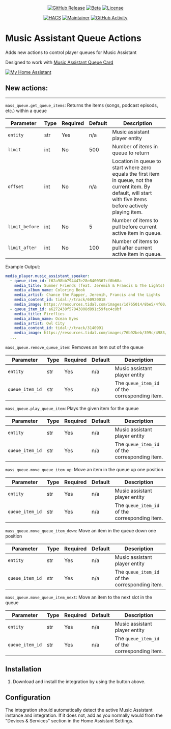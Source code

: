 <div align="center">

[![GitHub Release][release-shield]][release]
[![Beta][beta-shield]][beta]
[![License][license-shield]][license]

[![HACS][hacs-badge-shield]][hacs-badge]
[![Maintainer][maintainer-shield]][maintainer]
[![GitHub Activity][activity-shield]][activity]

</div>

[release-shield]: https://img.shields.io/github/release/droans/mass_queue.svg?style=for-the-badge
[release]: https://github.com/droans/mass_queue/releases
[license-shield]: https://img.shields.io/github/license/droans/mass_queue.svg?style=for-the-badge
[license]: LICENSE
[hacs-badge-shield]: https://img.shields.io/badge/HACS-Default-blue.svg?style=for-the-badge
[hacs-badge]: https://github.com/hacs/default
[maintainer-shield]: https://img.shields.io/badge/maintainer-droans-blue.svg?style=for-the-badge
[maintainer]: https://github.com/droans
[activity-shield]: https://img.shields.io/github/last-commit/droans/mass_queue?style=for-the-badge
[activity]: https://github.com/droans/mass_card/commits/main
[beta-shield]: https://img.shields.io/github/v/release/droans/mass_queue?include_prereleases&style=for-the-badge&filter=*b*&label=Pre-Release
[beta]: https://github.com/droans/mass_queue/releases

# Music Assistant Queue Actions

Adds new actions to control player queues for Music Assistant 

Designed to work with [Music Assistant Queue Card](https://github.com/droans/mass_card)

[![My Home Assistant](https://my.home-assistant.io/badges/hacs_repository.svg)](https://my.home-assistant.io/redirect/hacs_repository/?repository=mass_queue&owner=droans&category=Integration)

## New actions:

---
`mass_queue.get_queue_items`: Returns the items (songs, podcast episods, etc.) within a queue

| Parameter | Type | Required | Default                           | Description                                                                                                                                                      |
|-----------|------|----------|-----------------------------------|------------------------------------------------------------------------------------------------------------------------------------------------------------------|
| `entity`        | str  | Yes      | n/a                         | Music assistant player entity                                                                                                                                    |
| `limit`         | int  | No       | 500                         | Number of items in queue to return                                                                                                                               |
| `offset`        | int  | No       | n/a                         | Location in queue to start where zero equals the first item in queue, not the current item. By default, will start with five items before actively playing item. |
| `limit_before`  | int  | No       | 5                           | Number of items to pull before current active item in queue.                                                                                                     |
| `limit_after`   | int  | No       | 100                         | Number of items to pull after current active item in queue.                                                                                                      |

Example Output:
```yaml
media_player.music_assistant_speaker:
  - queue_item_id: f62a98bb794447e28e8400367cf0b68a
    media_title: Summer Friends (feat. Jeremih & Francis & The Lights)
    media_album_name: Coloring Book
    media_artist: Chance the Rapper, Jeremih, Francis and the Lights
    media_content_id: tidal://track/60920018
    media_image: https://resources.tidal.com/images/1d765014/8be5/4f60/a657/bce7eee1ef8b/750x750.jpg
  - queue_item_id: a6272438f57843808d891c59fec4c8bf
    media_title: Fireflies
    media_album_name: Ocean Eyes
    media_artist: Owl City
    media_content_id: tidal://track/3140991
    media_image: https://resources.tidal.com/images/76b92beb/399c/4983/9b91/0eef89c796e1/750x750.jpg
  ...
```

`mass_queue.remove_queue_item`: Removes an item out of the queue

| Parameter       | Type | Required | Default | Description                                    |
|-----------------|------|----------|---------|------------------------------------------------|
| `entity`        | str  | Yes      | n/a     | Music assistant player entity                  |
| `queue_item_id` | str  | Yes      | n/a     | The `queue_item_id` of the corresponding item. |

`mass_queue.play_queue_item`: Plays the given item for the queue

| Parameter       | Type | Required | Default | Description                                    |
|-----------------|------|----------|---------|------------------------------------------------|
| `entity`        | str  | Yes      | n/a     | Music assistant player entity                  |
| `queue_item_id` | str  | Yes      | n/a     | The `queue_item_id` of the corresponding item. |

`mass_queue.move_queue_item_up`: Move an item in the queue up one position

| Parameter       | Type | Required | Default | Description                                    |
|-----------------|------|----------|---------|------------------------------------------------|
| `entity`        | str  | Yes      | n/a     | Music assistant player entity                  |
| `queue_item_id` | str  | Yes      | n/a     | The `queue_item_id` of the corresponding item. |

`mass_queue.move_queue_item_down`: Move an item in the queue down one position

| Parameter       | Type | Required | Default | Description                                    |
|-----------------|------|----------|---------|------------------------------------------------|
| `entity`        | str  | Yes      | n/a     | Music assistant player entity                  |
| `queue_item_id` | str  | Yes      | n/a     | The `queue_item_id` of the corresponding item. |

`mass_queue.move_queue_item_next`: Move an item to the next slot in the queue

| Parameter       | Type | Required | Default | Description                                    |
|-----------------|------|----------|---------|------------------------------------------------|
| `entity`        | str  | Yes      | n/a     | Music assistant player entity                  |
| `queue_item_id` | str  | Yes      | n/a     | The `queue_item_id` of the corresponding item. |


## Installation

1. Download and install the integration by using the button above.

## Configuration

The integration should automatically detect the active Music Assistant instance and integration. If it does not, add as you normally would from the "Devices & Services" section in the Home Assistant Settings.
